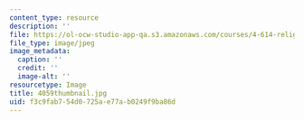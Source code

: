 ```yaml
---
content_type: resource
description: ''
file: https://ol-ocw-studio-app-qa.s3.amazonaws.com/courses/4-614-religious-architecture-and-islamic-cultures-fall-2002/f3c9fab754d0725ae77ab0249f9ba86d_4059thumbnail.jpg
file_type: image/jpeg
image_metadata:
  caption: ''
  credit: ''
  image-alt: ''
resourcetype: Image
title: 4059thumbnail.jpg
uid: f3c9fab7-54d0-725a-e77a-b0249f9ba86d
---
```

